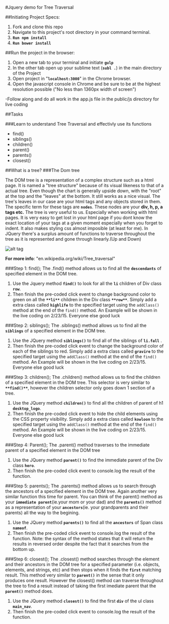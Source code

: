 #Jquery demo for Tree Traversal

##Initiating Project Specs:

1. Fork and clone this repo
2. Navigate to this project's root directory in your command terminal.
3. **`Run npm install`**
4. **`Run bower install`**


##Run the project in the browser:

1. Open a new tab to your terminal and initiate **`gulp`**
2. In the other tab open up your sublime text (**`subl .`**) in the main directory of the Project
3. Open project in "**`localhost:3000`**" in the Chrome browser.
4. Open the javascript console in Chrome and be sure to be at the highest resolution possible ("No less than 1360px width of screen")

-Follow along and do all work in the app.js file in the public/js directory for live coding

##Tasks 

###Learn to understand Tree Traversal and effectivly use its functions

- find()
- siblings() 
- children() 
- parent() 
- parents() 
- closest() 

##What is a tree?
###The Dom tree 

The DOM tree is a representation of a complex structure such as a html page.
  It is named a "tree structure" because of its visual likeness to that of a actual tree. Even though the chart is generally upside down, with the "root" at the top and the "leaves" at the bottom. It still works as a nice visual. The tree's leaves in our case are your html tags and any objects stored in them. The specific term for these tags are **`nodes`**. These nodes are your **div, h, p, a tags etc.** The tree is very useful to us. Especially when working with html pages. It is very easy to get lost in your html page if you dont know the exact location of your tags at a given moment especially when you forget  to indent. It also makes styling css almost imposible (at least for me).
  In JQuery there's a surplus amount of functions to traverse throughout the tree as it is represented and gone through linearly.(Up and Down)

  ![alt tag](https://github.com/yukio808/JQuery_Demo_Tree_Traversal/blob/master/public/images/dom_tree%20(1).gif)

  **For more info**: "en.wikipedia.org/wiki/Tree_traversal"

###Step 1: find();
The .find() method allows us to find all the **`descendants`** of specified element in the DOM tree.

1. Use the Jquery method **`find()`** to look for all the **`li`** children of Div class **`row`**.
2. Then finish the pre-coded click event to change background color to green on all the **`**li**`** children in the Div class **`**row**`**.
Simply add a extra class called **`highlife`** to the specified target using the `addClass()` method at the end of the `find()` method. 
An Example will be shown in the live coding on 2/23/15.
Everyone else good luck

###Step 2: siblings();
The .siblings() method allows us to find all the **`siblings`** of a specified element in the DOM tree.

1. Use the JQuery method **`siblings()`** to find all of the siblings of **`li.fall`** .
2. Then finish the pre-coded click event to change the background color of each of the siblings to red.
Simply add a extra class called **`gravire`** to the specified target using the `addClass()` method at the end of the `find()` method. 
An Example will be shown in the live coding on 2/23/15.
Everyone else good luck

###Step 3: children();
The .children() method allows us to find the children of a specified element in the DOM tree.
This selector is very similar to **`**find()**`**, however the children selector only goes down 1 section of a tree.

1. Use the JQuery method **`children()`** to find all the children of parent of h1 **`desktop_logo`**.
2. Then finish the pre-coded click event to hide the child elements using the CSS property visibility.
Simply add a extra class called **`kowloon`** to the specified target using the `addClass()` method at the end of the `find()` method. 
An Example will be shown in the live coding on 2/23/15.
Everyone else good luck

###Step 4: Parent();
The .parent() method traverses to the immediate parent of a specified element in the DOM tree

1. Use the JQuery method **`parent()`** to find the immediate parent of the Div class **`hero`**.
2. Then finish the pre-coded click event to console.log the result of the function.

###Step 5: parents();
The .parents() method allows us to search through the ancestors of a specified element in the DOM tree.
Again another very similar function this time for parent. You can think of the parent() method as your **`immediate parent`**(ie.your mom or your dad) and the **`parents()`** method as a representation of your **`ancestors`**(ie. your grandparents and their parents) all the way to the begining.

1. Use the JQuery method **`parents()`** to find all the **`ancestors`** of Span class **`nameof`**.
2. Then finish the pre-coded click event to console.log the result of the function.
Note: the syntax of the method states that it will return the results in reversed order despite the fact that it searches from the bottom up.

###Step 6: closest();
The .closest() method searches through the element and their ancestors in the DOM tree for a specified parameter (i.e. objects, elements, and strings, etc) and then stops when it finds the **`first`** matching result.
This method very similar to **`parent()`** in the sense that it only produces one result. However the closest() method can traverse throughout the tree to find a result instead of taking the first imediate parent that the **`parent()`** method does.

1. Use the JQuery method **`closest()`** to find the first **`div`** of the ul class **`main_nav`**.
2. Then finish the pre-coded click event to console.log the result of the function.